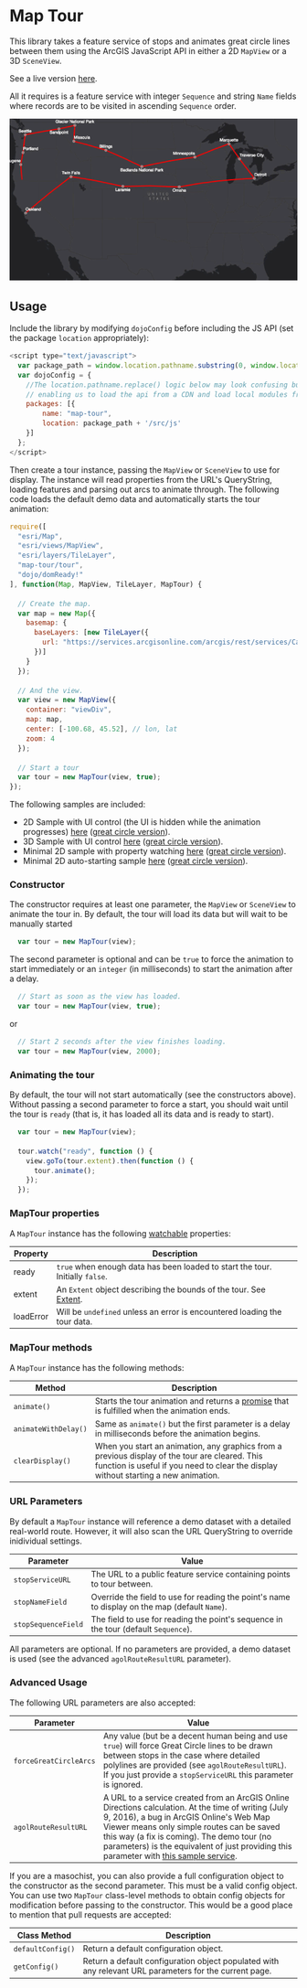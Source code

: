 # Map Tour

This library takes a feature service of stops and animates great circle lines between them using the ArcGIS JavaScript API in either a 2D `MapView` or a 3D `SceneView`.

See a live version [here](https://nixta.github.io/tourmap/).

All it requires is a feature service with integer `Sequence` and string `Name` fields where records are to be visited in ascending `Sequence` order.

![MapTour](./maptour.gif)

## Usage
Include the library by modifying `dojoConfig` before including the JS API (set the package `location` appropriately):

``` JavaScript
<script type="text/javascript">
  var package_path = window.location.pathname.substring(0, window.location.pathname.lastIndexOf('/'));
  var dojoConfig = {
    //The location.pathname.replace() logic below may look confusing but all its doing is
    // enabling us to load the api from a CDN and load local modules from the correct location.
    packages: [{
        name: "map-tour",
        location: package_path + '/src/js'
    }]
  };
</script>
```

Then create a tour instance, passing the `MapView` or `SceneView` to use for display. The instance will read properties from the URL's QueryString, loading features and parsing out arcs to animate through. The following code loads the default demo data and automatically starts the tour animation:

``` JavaScript
require([
  "esri/Map",
  "esri/views/MapView",
  "esri/layers/TileLayer",
  "map-tour/tour",
  "dojo/domReady!"
], function(Map, MapView, TileLayer, MapTour) {

  // Create the map.
  var map = new Map({
    basemap: {
      baseLayers: [new TileLayer({
        url: "https://services.arcgisonline.com/arcgis/rest/services/Canvas/World_Dark_Gray_Base/MapServer"
      })]
    }
  });

  // And the view.
  var view = new MapView({
    container: "viewDiv",
    map: map,
    center: [-100.68, 45.52], // lon, lat
    zoom: 4
  });

  // Start a tour
  var tour = new MapTour(view, true);
});
```

The following samples are included:

* 2D Sample with UI control (the UI is hidden while the animation progresses) [here](https://nixta.github.io/tourmap/) ([great circle version](https://nixta.github.io/tourmap/?forceGreatCircleArcs=true)).
* 3D Sample with UI control [here](https://nixta.github.io/tourmap/index3d.html) ([great circle version](https://nixta.github.io/tourmap/index3d.html?forceGreatCircleArcs=true)).
* Minimal 2D sample with property watching [here](https://nixta.github.io/tourmap/simple.html) ([great circle version](https://nixta.github.io/tourmap/simple.html?forceGreatCircleArcs=true)).
* Minimal 2D auto-starting sample [here](https://nixta.github.io/tourmap/simple-autostart.html) ([great circle version](https://nixta.github.io/tourmap/simple-autostart.html?forceGreatCircleArcs=true)).


### Constructor
The constructor requires at least one parameter, the `MapView` or `SceneView` to animate the tour in. By default, the tour will load its data but will wait to be manually started

``` JavaScript
  var tour = new MapTour(view);
```

The second parameter is optional and can be `true` to force the animation to start immediately or an `integer` (in milliseconds) to start the animation after a delay.

``` JavaScript
  // Start as soon as the view has loaded.
  var tour = new MapTour(view, true);
```

or

``` JavaScript
  // Start 2 seconds after the view finishes loading.
  var tour = new MapTour(view, 2000);
```

### Animating the tour
By default, the tour will not start automatically (see the constructors above). Without passing a second parameter to force a start, you should wait until the tour is `ready` (that is, it has loaded all its data and is ready to start).

``` JavaScript
  var tour = new MapTour(view);

  tour.watch("ready", function () {
    view.goTo(tour.extent).then(function () {
      tour.animate();
    });
  });
```

### MapTour properties
A `MapTour` instance has the following [watchable](https://developers.arcgis.com/javascript/latest/guide/working-with-props/index.html) properties:

| Property | Description |
| -------- | ----------- |
| ready | `true` when enough data has been loaded to start the tour. Initially `false`. |
| extent | An `Extent` object describing the bounds of the tour. See [Extent](https://developers.arcgis.com/javascript/latest/api-reference/esri-geometry-Extent.html). |
| loadError | Will be `undefined` unless an error is encountered loading the tour data. |

### MapTour methods
A `MapTour` instance has the following methods:

| Method | Description |
| ------ | ----------- |
| `animate()` | Starts the tour animation and returns a [promise](https://developers.arcgis.com/javascript/latest/guide/working-with-promises/index.html) that is fulfilled when the animation ends. |
| `animateWithDelay()` | Same as `animate()` but the first parameter is a delay in milliseconds before the animation begins. |
| `clearDisplay()` | When you start an animation, any graphics from a previous display of the tour are cleared. This function is useful if you need to clear the display without starting a new animation. |

### URL Parameters

By default a `MapTour` instance will reference a demo dataset with a detailed real-world route. However, it will also scan the URL QueryString to override inidividual settings.

| Parameter           | Value |
| ------------------- | ----- |
| `stopServiceURL`    | The URL to a public feature service containing points to tour between. |
| `stopNameField`     | Override the field to use for reading the point's name to display on the map (default `Name`). |
| `stopSequenceField` | The field to use for reading the point's sequence in the tour (default `Sequence`). |

All parameters are optional. If no parameters are provided, a demo dataset is used (see the advanced `agolRouteResultURL` parameter).

### Advanced Usage

The following URL parameters are also accepted:

| Parameter           | Value |
| ------------------- | ----- |
| `forceGreatCircleArcs` | Any value (but be a decent human being and use `true`) will force Great Circle lines to be drawn between stops in the case where detailed polylines are provided (see `agolRouteResultURL`). If you just provide a `stopServiceURL` this parameter is ignored. |
| `agolRouteResultURL` | A URL to a service created from an ArcGIS Online Directions calculation. At the time of writing (July 9, 2016), a bug in ArcGIS Online's Web Map Viewer means only simple routes can be saved this way (a fix is coming). The demo tour (no parameters) is the equivalent of just providing this parameter with [this sample service](https://services.arcgis.com/OfH668nDRN7tbJh0/arcgis/rest/services/Oakland_to_Gloucester/FeatureServer"). |

If you are a masochist, you can also provide a full configuration object to the constructor as the second parameter. This must be a valid config object. You can use two `MapTour` class-level methods to obtain config objects for modification before passing to the constructor. This would be a good place to mention that pull requests are accepted:

| Class Method | Description |
| ------------ | ----------- |
| `defaultConfig()` | Return a default configuration object.|
| `getConfig()` | Return a default configuration object populated with any relevant URL parameters for the current page. |

